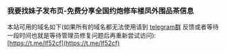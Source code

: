 ### 我要找妹子发布页-免费分享全国约炮修车楼凤外围品茶信息
本站可用的域名如下(如果所有的域名都无法使用请到 [telegram群](https://t.me/lf52cf) 反馈或者等待一段时间也就是等待管理员修复问题后再重新尝试访问):  
[https://t.me/lf52cf](https://t.me/lf52cf)  
